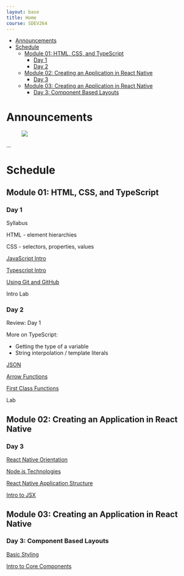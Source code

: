 ```yaml
---
layout: base
title: Home
course: SDEV264
---
```


- [Announcements](#announcements)
- [Schedule](#schedule)
  - [Module 01: HTML, CSS, and TypeScript](#module-01-html-css-and-typescript)
    - [Day 1](#day-1)
    - [Day 2](#day-2)
  - [Module 02: Creating an Application in React Native](#module-02-creating-an-application-in-react-native)
    - [Day 3](#day-3)
  - [Module 03: Creating an Application in React Native](#module-03-creating-an-application-in-react-native)
    - [Day 3: Component Based Layouts](#day-3-component-based-layouts)

# Announcements

<figure>
    <span>
        <img src="https://randymorgan.files.wordpress.com/2012/11/get_smart_shoe_phone.jpg" style="">
    </span>
</figure>

...

# Schedule

## Module 01: HTML, CSS, and TypeScript

### Day 1

Syllabus

HTML - element hierarchies

CSS - selectors, properties, values

[JavaScript Intro](../SDEV255/javascript_intro.html?course=SDEV264)

[Typescript Intro](typescript_intro.md)

[Using Git and GitHub](../common/git.html?course=SDEV264)

Intro Lab

### Day 2

Review: Day 1

More on TypeScript:

- Getting the type of a variable
- String interpolation / template literals

[JSON](../SDEV255/json.html?course=SDEV264)

[Arrow Functions](arrow_functions.md)

[First Class Functions](first_class_functions.md)

Lab

## Module 02: Creating an Application in React Native

### Day 3

[React Native Orientation](react_native_orientation.md)

[Node.js Technologies](nodejs.md)

[React Native Application Structure](react_native_application_structure.md)

[Intro to JSX](jsx_intro.md)

## Module 03: Creating an Application in React Native

### Day 3: Component Based Layouts

[Basic Styling](basic_styling.md)

<!-- Documentation on valid attributes example: -->

<!-- https://reactnative.dev/docs/statusbar#backgroundcolor-android -->

[Intro to Core Components](core_components.md)

<!--
    - View = div
    - Text = p / span
    - Image
    - Button
    - TextInput (it won't work for now, but we can add one for looks)
    - StatusBar
    - StyleSheet
        - Styles do not cascade

    Later...

    - Pressable
    - ScrollView
    - FlatList (intro "lazy loading")

    Nesting Components

    - e.g. - View inside of view
    - Which components can have text, which are pure containers

The Box Model

    - Strip notes from SDEV 153?

Flexbox

    - flexbox is the CONTAINER
    - the things in it are FLEX ITEMS
    - main axis vs cross axis
    - relative widths (flex: 1, e.g. take up 1/4 of screen)...
-->

